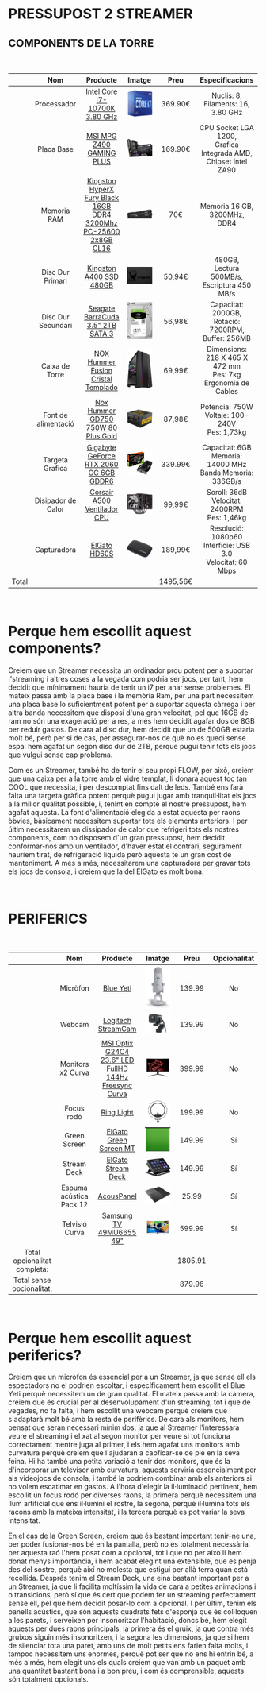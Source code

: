 # PRESSUPOST 2 STREAMER

<link href="https://fonts.googleapis.com/css2?family=Roboto+Mono:wght@200&display=swap" rel="stylesheet">

## COMPONENTS DE LA TORRE
<br/>

|       |         Nom         |                                     Producte                                     |                         Imatge                        |   Preu   |                            Especificacions                           |
|:-----:|:-------------------:|:--------------------------------------------------------------------------------:|:-----------------------------------------------------:|:--------:|:--------------------------------------------------------------------:|
|       |     Processador     |                    [Intel Core i7-10700K 3.80 GHz](t.ly/3T4x)                    |      ![Processador](img/budget2/processador.png)      |  369.90€ |               Nuclis: 8,<br>Filaments: 16,<br>3.80 GHz               |
|       |      Placa Base     |                       [MSI MPG Z490 GAMING PLUS](t.ly/pXHu)                      |        ![Placa Base](img/budget2/placabase.png)       |  169.90€ | CPU Socket LGA 1200,<br>Grafica Integrada AMD,<br>Chipset Intel ZA90 |
|       |     Memoria RAM     | [Kingston HyperX Fury Black 16GB DDR4<br>3200Mhz PC-25600 2x8GB CL16](t.ly/dn4s) |          ![Memoria RAM](img/budget2/ram.png)          |    70€   |                  Memoria 16 GB,<br>3200MHz,<br>DDR4                  |
|       |   Disc Dur Primari  |                       [Kingston A400 SSD 480GB](t.ly/8LnM)                       |      ![Disc Primari](img/budget2/discprimari.png)     |  50,94€  |           480GB,<br>Lectura 500MB/s,<br>Escriptura 450 MB/s          |
|       |  Disc Dur Secundari |                  [Seagate BarraCuda 3.5" 2TB SATA 3](t.ly/jYPi)                  |    ![Disc Secundari](img/budget2/discsecundari.png)   |  56,98€  |       Capacitat: 2000GB,<br>Rotació: 7200RPM,<br>Buffer: 256MB       |
|       |    Caixa de Torre   |                  [NOX Hummer Fusion Cristal Templado](t.ly/csxF)                 |       ![Caixa Torre](img/budget2/caixatorre.png)      |  69,99€  |   Dimensions: 218 X 465 X 472 mm<br>Pes: 7kg<br>Ergonomia de Cables  |
|       | Font de alimentació |                  [Nox Hummer GD750 750W 80 Plus Gold](t.ly/m2vz)                 |  ![Font Alimentacio](img/budget2/fontalimentacio.png) |  87,98€  |          Potencia: 750W<br>Voltaje: 100-240V<br>Pes: 1,73kg          |
|       |   Targeta Grafica   |              [Gigabyte GeForce RTX 2060 OC 6GB<br>GDDR6](t.ly/nJSL)              |   ![Targeta Grafica](img/budget2/targetagrafica.png)  |  339.99€ |    Capacitat: 6GB<br>Memoria: 14000 MHz<br>Banda Memoria: 336GB/s    |
|       |  Disipador de Calor |                     [Corsair A500 Ventilador CPU](t.ly/yAnz)                     | ![Disipador de Calor](img/budget2/disipadorcalor.png) |  99,99€  |           Soroll: 36dB<br>Velocitat: 2400RPM<br>Pes: 1,46kg          |
|       |     Capturadora     |                             [ElGato HD60S](t.ly/seRY)                            |      ![Capturadora](img/budget2/caputuradora.png)     |  189,99€ |    Resolució: 1080p60<br>Interficie: USB 3.0<br>Velocitat: 60 Mbps   |
| Total |                     |                                                                                  |                                                       | 1495,56€ |                                                                      |
<br/>

# Perque hem escollit aquest components?
Creiem que un Streamer necessita un ordinador prou potent per a suportar l'streaming i altres coses a la vegada com podria ser jocs, per tant, hem decidit que mínimament hauria de tenir un i7 per anar sense problemes. El mateix passa amb la placa base i la memòria Ram, per una part necessitem una placa base lo suficientment potent per a suportar aquesta càrrega i per altra banda necessitem que disposi d'una gran velocitat, pel que 16GB de ram no són una exageració per a res, a més hem decidit agafar dos de 8GB per reduir gastos. De cara al disc dur, hem decidit que un de 500GB estaria molt bé, però per si de cas, per assegurar-nos de què no es quedi sense espai hem agafat un segon disc dur de 2TB, perque pugui tenir tots els jocs que vulgui sense cap problema.

Com es un Streamer, també ha de tenir el seu propi FLOW, per això, creiem que una caixa per a la torre amb el vidre templat, li donarà aquest toc tan COOL que necessita, i per descomptat fins dalt de leds. També ens farà falta una targeta gràfica potent perquè pugui jugar amb tranquil·litat els jocs a la millor qualitat possible, i, tenint en compte el nostre pressupost, hem agafat aquesta. La font d'alimentació elegida a estat aquesta per raons òbvies, bàsicament necessitem suportar tots els elements anteriors. I per últim necessitarem un dissipador de calor que refrigeri tots els nostres components, com no disposem d'un gran pressupost, hem decidit conformar-nos amb un ventilador, d'haver estat el contrari, segurament hauríem tirat, de refrigeració liquida però aquesta te un gran cost de manteniment. A més a més, necessitarem una capturadora per gravar tots els jocs de consola, i creiem que la del ElGato és molt bona.


<br/>

# PERIFERICS
<br/>

|                                   |            Nom           |                                    Producte                                      |                       Imatge                    |   Preu  | Opcionalitat |
|:---------------------------------:|:------------------------:|:--------------------------------------------------------------------------------:|:-----------------------------------------------:|:-------:|:------------:|
|                                   |         Micròfon         |                       [Blue Yeti](https://cutt.ly/ogSaQl1)                       |     ![Micròfon](img/budget2/microfon.png)       |  139.99 |      No      |
|                                   |          Webcam          |                   [Logitech StreamCam](https://cutt.ly/OgSaIWq)                  |      ![Webcam](img/budget2/webcam.png)          |  139.99 |      No      |
|                                   |     Monitors x2 Curva    | [MSI Optix G24C4 23.6" LED FullHD 144Hz Freesync Curva](https://cutt.ly/rgSaD3R) |  ![Monitors Curva](img/budget2/monitor.png)     |  399.99 |      No      |
|                                   |        Focus rodó        |                      [Ring Light](https://cutt.ly/JgSaGuD)                       |    ![Focus rodó](img/budget2/ringlight.png)     |  199.99 |      No      |
|                                   |       Green Screen       |                 [ElGato Green Screen MT](https://cutt.ly/kgFMFD4)                |   ![Green Screen](img/budget2/greenscreen.png)  |  149.99 |      Sí      |
|                                   |        Stream Deck       |                   [ElGato Stream Deck](https://cutt.ly/WgSaBkp)                  |    ![Stream Deck](img/budget2/streamdeck.png)   |  149.99 |      Sí      |
|                                   | Espuma acústica  Pack 12 |                       [AcousPanel](https://cutt.ly/zgSaMb5)                      | ![Espuma acústica](img/budget2/espuma.png)      |  25.99  |      Sí      |
|                                   |      Telvisió Curva      |                [Samsung TV 49MU6655 49"](https://cutt.ly/7gSa2sA)                |  ![Telvisió Curva](img/budget2/televisio.png)   |  599.99 |      Sí      |
|    Total opcionalitat completa:   |                          |                                                                                  |                                                 | 1805.91 |              |
|     Total sense opcionalitat:     |                          |                                                                                  |                                                 |  879.96 |              |
<br/>

# Perque hem escollit aquest periferics?
Creiem que un micròfon és essencial per a un Streamer, ja que sense ell els espectadors no el podrien escoltar, i específicament hem escollit el Blue Yeti perquè necessitem un de gran qualitat. El mateix passa amb la càmera, creiem que és crucial per al desenvolupament d'un streaming, tot i que de vegades, no fa falta, i hem escollit una webcam perquè creiem que s'adaptarà molt bé amb la resta de perifèrics. De cara als monitors, hem pensat que seran necessari mínim dos, ja que al Streamer l'interessarà veure el streaming i el xat al segon monitor per veure si tot funciona correctament mentre juga al primer, i els hem agafat uns monitors amb curvatura perquè creiem que l'ajudaran a capficar-se de ple en la seva feina. Hi ha també una petita variació a tenir dos monitors, que és la d'incorporar un televisor amb curvatura, aquesta serviria essencialment per als videojocs de consola, i també la podríem combinar amb els anteriors si no volem escatimar en gastos. A l'hora d'elegir la il·luminació pertinent, hem escollit un focus rodó per diverses raons, la primera perquè necessitem una llum artificial que ens il·lumini el rostre, la segona, perquè il·lumina tots els racons amb la mateixa intensitat, i la tercera perquè es pot variar la seva intensitat.

En el cas de la Green Screen, creiem que és bastant important tenir-ne una, per poder fusionar-nos bé en la pantalla, però no és totalment necessària, per aquesta raó l'hem posat com a opcional, tot i que no per això li hem donat menys importància, i hem acabat elegint una extensible, que es penja des del sostre, perquè així no molesta que estigui per allà terra quan està recollida. Després tenim el Stream Deck, una eina bastant important per a un Streamer, ja que li facilita moltíssim la vida de cara a petites animacions i o transicions, però sí que és cert que podem fer un streaming perfectament sense ell, pel que hem decidit posar-lo com a opcional. I per últim, tenim els panells acústics, que són aquests quadrats fets d'esponja que és col·loquen a les parets, i serveixen per insonoritzar l'habitació, doncs bé, hem elegit aquests per dues raons principals, la primera és el gruix, ja que contra més gruixos siguin més insonoritzen, i la segona les dimensions, ja que si hem de silenciar tota una paret, amb uns de molt petits ens farien falta molts, i tampoc necessitem uns enormes, perquè pot ser que no ens hi entrin bé, a més a més, hem elegit uns els quals creiem que van amb un paquet amb una quantitat bastant bona i a bon preu, i com és comprensible, aquests són totalment opcionals.
